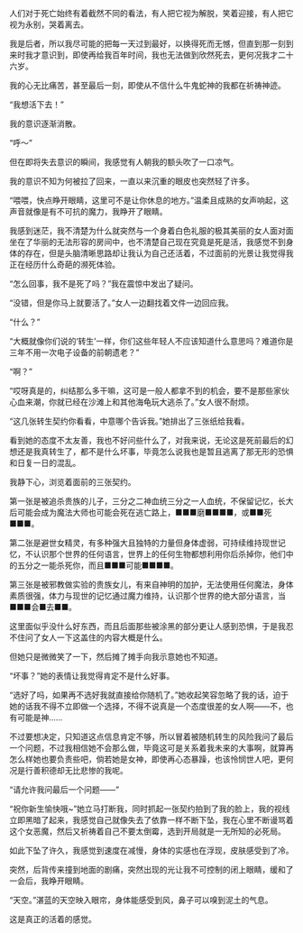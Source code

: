 人们对于死亡始终有着截然不同的看法，有人把它视为解脱，笑着迎接，有人把它视为永别，哭着离去。

我是后者，所以我尽可能的把每一天过到最好，以换得死而无憾，但直到那一刻到来时我才意识到，即使再给我百年时间，我也无法做到欣然死去，更何况我才二十六岁。

我的心无比痛苦，甚至最后一刻，即使从不信什么牛鬼蛇神的我都在祈祷神迹。

“我想活下去！”

我的意识逐渐消散。

“呼～”

但在即将失去意识的瞬间，我感觉有人朝我的额头吹了一口凉气。

我的意识不知为何被拉了回来，一直以来沉重的眼皮也突然轻了许多。

“喂喂，快点睁开眼睛，这里可不是让你休息的地方。”温柔且成熟的女声响起，这声音就像是有不可抗的魔力，我睁开了眼睛。

我感到迷茫，我不清楚为什么就突然与一个身着白色礼服的极其美丽的女人面对面坐在了华丽的无法形容的房间中，也不清楚自己现在究竟是死是活，我感觉不到身体的存在，但是头脑清晰思路却让我认为自己还活着，不过面前的光景让我觉得我正在经历什么奇葩的濒死体验。

“怎么回事，我不是死了吗？”我在震惊中发出了疑问。

“没错，但是你马上就要活了。”女人一边翻找着文件一边回应我。

“什么？”

“大概就像你们说的‘转生’一样，你们这些年轻人不应该知道什么意思吗？难道你是三年不用一次电子设备的前朝遗老？”

“啊？”

“哎呀真是的，纠结那么多干嘛，这可是一般人都拿不到的机会，要不是那些家伙心血来潮，你就已经在沙滩上和其他海龟玩大逃杀了。”女人很不耐烦。

“这几张转生契约你看看，中意哪个告诉我。”她排出了三张纸给我看。

看到她的态度不太友善，我也不好问些什么了，对我来说，无论这是死前最后的幻想还是我真转生了，都不是什么坏事，毕竟怎么说我也是暂且逃离了那无形的恐惧和日复一日的混乱。

我静下心，浏览着面前的三张契约。

第一张是被追杀贵族的儿子，三分之二神血统三分之一人血统，不保留记忆，长大后可能会成为魔法大师也可能会死在逃亡路上，■■■磨■■■■，或■■死■■■。

第二张是避世女精灵，有多种强大且独特的力量但身体虚弱，可持续维持现世记忆，不认识那个世界的任何语言，世界上的任何生物都想利用你后杀掉你，他们中的五分之一能杀死你，而且■■■可能■■■■。

第三张是被邪教做实验的贵族女儿，有来自神明的加护，无法使用任何魔法，身体素质很强，体力与现世的记忆通过魔力维持，认识那个世界的绝大部分语言，当■■■会■去■■。

这里面似乎没什么好东西，而且后面那些被涂黑的部分更让人感到恐惧，于是我忍不住问了女人一下这盖住的内容大概是什么。

但她只是微微笑了一下，然后摊了摊手向我示意她也不知道。

“坏事？”她的表情让我觉得肯定不是什么好事。

“选好了吗，如果再不选好我就直接给你随机了。”她收起笑容忽略了我的话，迫于她的话我不得不立即做一个选择，不得不说真是一个态度很差的女人啊——不，也有可能是神……

不过要想决定，只知道这点信息肯定不够，所以冒着被随机转生的风险我问了最后一个问题，不过我相信她不会那么做，毕竟这可是关系着我未来的大事啊，就算再怎么样她也要负责些吧，倘若她是女神，即使再心态暴躁，也该怜悯世人吧，更何况是行善积德却无比悲惨的我呢。

“请允许我问最后一个问题——”

“祝你新生愉快哦~”她立马打断我，同时抓起一张契约拍到了我的脸上，我的视线立即黑暗了起来，我感觉自己就像失去了依靠一样不断下坠，我在心里不断谩骂着这个女恶魔，然后又祈祷着自己不要太倒霉，选到开局就是一无所知的必死局。

如此下坠了许久，我感觉到速度在减慢，身体的实感也在浮现，皮肤感受到了冷。

突然，后背传来撞到地面的剧痛，突然出现的光让我不可控制的闭上眼睛，缓和了一会后，我睁开眼睛。

“天空。”湛蓝的天空映入眼帘，身体能感受到风，鼻子可以嗅到泥土的气息。

这是真正的活着的感觉。

